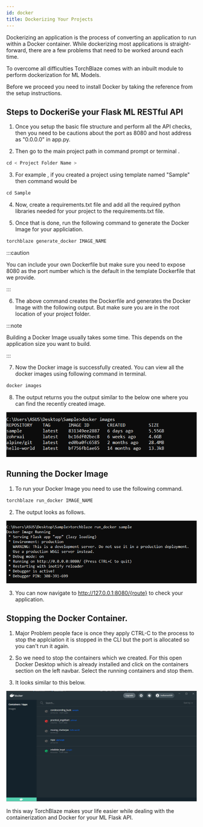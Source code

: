 ```yaml
---
id: docker
title: Dockerizing Your Projects
---
```



Dockerizing an application is the process of converting an application to run within a Docker container. While dockerizing most applications is straight-forward, there are a few problems that need to be worked around each time.

To overcome all difficulties TorchBlaze comes with an inbuilt module to perform dockerization for ML Models.

Before we proceed you need to install Docker by taking the reference from the setup instructions.

## Steps to DockeriSe your Flask ML RESTful API

1. Once you setup the basic file structure and perform all the API checks, then you need to be cautions about the port as 8080 and host address as "0.0.0.0" in app.py.

2. Then go to the main project path in command prompt or terminal .


```py
cd < Project Folder Name >
```

3. For example , if you created a project using template named "Sample" then command would be 

```py
cd Sample
```

4. Now, create a requirements.txt file and add all the required python libraries needed for your project to the requirements.txt file.

5. Once that is done, run the following command to generate the Docker Image for your appliciation.


```py
torchblaze generate_docker IMAGE_NAME
```

:::caution

You can include your own Dockerfile but make sure you need to expose 8080 as the port number which is the default in the template Dockerfile that we provide. 

:::

6. The above command creates the Dockerfile and generates the Docker Image with the following output. But make sure you are in the root location of your project folder.


:::note

Building a Docker Image usually takes some time. This depends on the application size you want to build.

:::

7. Now the Docker image is successfully created. You can view all the docker images using following command in terminal.


```py
docker images
```

8. The output returns you the output similar to the below one where you can find the recently created image.

![docker images list](../static/img/imagelist.PNG)

## Running the Docker Image

1. To run your Docker Image you need to use the following command.


```py
torchblaze run_docker IMAGE_NAME
```

2. The output looks as follows.

![docker running image](../static/img/runimage.PNG)

3. You can now navigate to http://127.0.0.1:8080/{route} to check your application.

## Stopping the Docker Container.

1. Major Problem people face is once they apply CTRL-C to the process to stop the applciation it is stopped in the CLI but the port is allocated so you can't run it again.

2. So we need to stop the containers which we created. For this open Docker Desktop which is already installed and click on the containers section on the left navbar. Select the running containers and stop them.

3. It looks similar to this below.

![docker apps](../static/img/dockerapps.PNG)

In this way TorchBlaze makes your life easier while dealing with the containerization and Docker for your ML Flask API.
